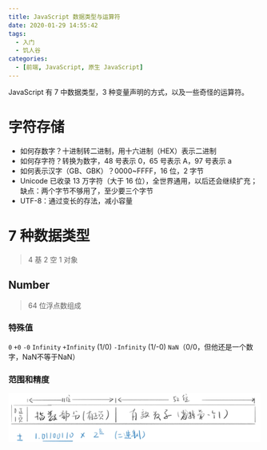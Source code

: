 ```yaml
---
title: JavaScript 数据类型与运算符
date: 2020-01-29 14:55:42
tags:
  - 入门
  - 饥人谷
categories:
  - [前端, JavaScript, 原生 JavaScript]
---
```


JavaScript 有 7 中数据类型，3 种变量声明的方式，以及一些奇怪的运算符。

<!-- more -->

# 字符存储

- 如何存数字？十进制转二进制，用十六进制（HEX）表示二进制
- 如何存字符？转换为数字，48 号表示 0，65 号表示 A，97 号表示 a
- 如何表示汉字（GB、GBK）？0000~FFFF，16 位，2 字节
- Unicode 已收录 13 万字符（大于 16 位），全世界通用，以后还会继续扩充；缺点：两个字节不够用了，至少要三个字节
- UTF-8：通过变长的存法，减小容量

# 7 种数据类型

> 4 基 2 空 1 对象

## Number

> 64 位浮点数组成

### 特殊值
 
`0` `+0` `-0`
`Infinity` `+Infinity` (1/0) `-Infinity` (1/-0)
`NaN`（0/0，但他还是一个数字，NaN不等于NaN）

### 范围和精度

![](/images/JS-001.png)